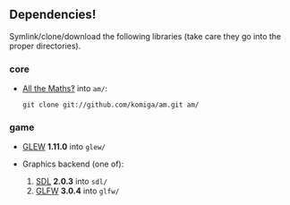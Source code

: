 
## Dependencies!

Symlink/clone/download the following libraries (take care they go into the
proper directories).

### core

* [All the Maths‽](https://github.com/komiga/am) into `am/`:

  `git clone git://github.com/komiga/am.git am/`

### game

* [GLEW](http://glew.sourceforge.net/index.html) **1.11.0** into `glew/`

* Graphics backend (one of):

  1. [SDL](http://libsdl.org/download-2.0.php) **2.0.3** into `sdl/`
  2. [GLFW](http://www.glfw.org/download.html) **3.0.4** into `glfw/`
